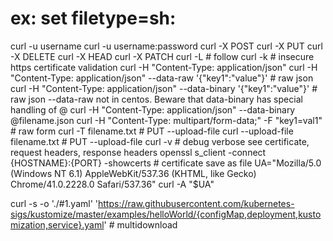 # ex: set filetype=sh:
curl -u username
curl -u username:password
curl -X POST
curl -X PUT
curl -X DELETE
curl -X HEAD
curl -X PATCH
curl -L # follow
curl -k # insecure https certificate validation
curl -H "Content-Type: application/json"
curl -H "Content-Type: application/json"     --data-raw '{"key1":"value"}' # raw json
curl -H "Content-Type: application/json"     --data-binary '{"key1":"value"}' # raw json --data-raw not in centos. Beware that data-binary has special handling of @
curl -H "Content-Type: application/json"     --data-binary @filename.json
curl -H "Content-Type: multipart/form-data;" -F "key1=val1"        # raw form
curl -T filename.txt # PUT --upload-file
curl --upload-file filename.txt # PUT --upload-file
curl -v # debug verbose see certificate, request headers, response headers
openssl s_client -connect {HOSTNAME}:{PORT} -showcerts # certificate save as file
UA="Mozilla/5.0 (Windows NT 6.1) AppleWebKit/537.36 (KHTML, like Gecko) Chrome/41.0.2228.0 Safari/537.36"
curl -A "$UA"

curl -s -o './#1.yaml' 'https://raw.githubusercontent.com/kubernetes-sigs/kustomize/master/examples/helloWorld/{configMap,deployment,kustomization,service}.yaml' # multidownload
